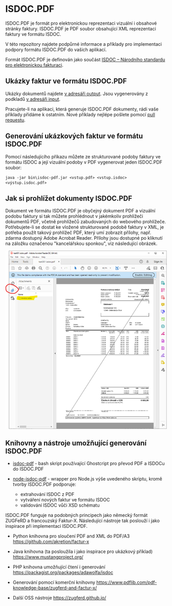 # ISDOC.PDF

ISDOC.PDF je formát pro elektronickou reprezentaci vizuální i obsahové
stránky faktury. ISDOC.PDF je PDF soubor obsahující XML reprezentaci
faktury ve formátu ISDOC.

V této repozitory najdete podpůrné informace a příklady pro
implementaci podpory formátu ISDOC.PDF do vašich aplikací.

Formát ISDOC.PDF je definován jako součást
[ISDOC – Národního standardu pro elektronickou fakturaci](https://isdoc.cz/6.0.2/).

## Ukázky faktur ve formátu ISDOC.PDF

Ukázky dokumentů najdete
[v adresáři output](https://github.com/isdoc/isdoc.pdf/tree/main/examples/output). Jsou
vygenerovány z podkladů
[v adresáři input](https://github.com/isdoc/isdoc.pdf/tree/main/examples/input).

Pracujete-li na aplikaci, která generuje ISDOC.PDF dokumenty, rádi
vaše příklady přidáme k ostatním. Nové příklady nejlépe pošlete pomocí
[pull requestu](https://github.com/isdoc/isdoc.pdf/pulls).

## Generování ukázkových faktur ve formátu ISDOC.PDF

Pomocí následujícího příkazu můžete ze strukturované podoby faktury ve
formátu ISDOC a její vizuální podoby v PDF vygenerovat jeden ISDOC.PDF
soubor:

````
java -jar bin\isdoc-pdf.jar <vstup.pdf> <vstup.isdoc> <výstup.isdoc.pdf>
````

## Jak si prohlížet dokumenty ISDOC.PDF

Dokument ve formátu ISDOC.PDF je obyčejný dokument PDF a vizuální
podobu faktury si tak můžete prohlédnout v jakémkoliv prohlížeči
dokumentů PDF, včetně prohlížečů zabudovaných do webového
prohlížeče. Potřebujete-li se dostat ke vložené strukturované podobě
faktury v XML, je potřeba použít takový prohlížeč PDF, který umí
zobrazit přílohy, např. zdarma dostupný Adobe Acrobat Reader. Přílohy
jsou dostupné po kliknutí na záložku označenou "kancelářskou sponkou",
viz následující obrázek.

![Ukázka příloh zobrazených v Acrobat Readeru](acroread-attachments.png)

## Knihovny a nástroje umožňující generování ISDOC.PDF

* [isdoc-pdf](https://github.com/deltazero-cz/isdoc-pdf) - bash skript používající Ghostcript pro převod PDF a ISDOCu do ISDOC.PDF

* [node-isdoc-pdf](https://github.com/deltazero-cz/node-isdoc-pdf) - wrapper pro Node.js výše uvedeného skriptu, kromě tvorby ISDOC.PDF podporuje:
    * extrahování ISDOC z PDF
    * vytváření nových faktur ve formátu ISDOC
    * validování ISDOC vůči XSD schématu

ISDOC.PDF funguje na podobných principech jako německý formát ZUGFeRD
a francouzský Faktur-X. Následující nástroje tak poslouží i jako
inspirace při implementaci ISDOC.PDF.

* Python knihovna pro sloučení PDF and XML do PDF/A3
https://github.com/akretion/factur-x

* Java knihovna (ta posloužila i jako inspirace pro ukázkový příklad)
https://www.mustangproject.org/

* PHP knihovna umožňující čtení i generování
https://packagist.org/packages/adawolfa/isdoc

* Generování pomocí komerční knihovny
https://www.pdflib.com/pdf-knowledge-base/zugferd-and-factur-x/

* Další OSS nástroje
https://zugferd.github.io/

